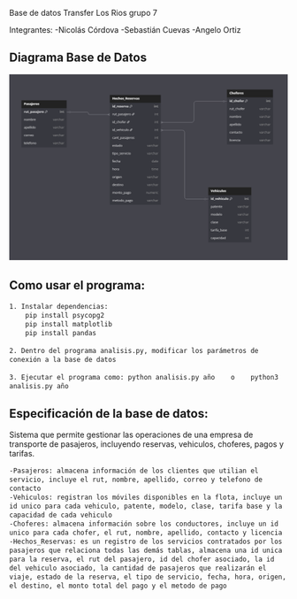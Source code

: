 Base de datos Transfer Los Rios grupo 7

Integrantes: 
-Nicolás Córdova
-Sebastián Cuevas
-Angelo Ortiz

## Diagrama Base de Datos
![ImageAlt](https://github.com/Kietth/TransferDatabase/blob/c57798244657da7ac1ad27d55cd079827b01fe4d/diagrama.png)

## Como usar el programa:
```
1. Instalar dependencias:
    pip install psycopg2
    pip install matplotlib
    pip install pandas

2. Dentro del programa analisis.py, modificar los parámetros de conexión a la base de datos

3. Ejecutar el programa como: python analisis.py año    o    python3 analisis.py año
```


## Especificación de la base de datos:

Sistema que permite gestionar las operaciones de una empresa de transporte de pasajeros, incluyendo reservas, vehiculos, choferes, pagos y tarifas.
```
-Pasajeros: almacena información de los clientes que utilian el servicio, incluye el rut, nombre, apellido, correo y telefono de contacto
-Vehiculos: registran los móviles disponibles en la flota, incluye un id unico para cada vehiculo, patente, modelo, clase, tarifa base y la capacidad de cada vehiculo
-Choferes: almacena información sobre los conductores, incluye un id unico para cada chofer, el rut, nombre, apellido, contacto y licencia 
-Hechos_Reservas: es un registro de los servicios contratados por los pasajeros que relaciona todas las demás tablas, almacena una id unica para la reserva, el rut del pasajero, id del chofer asociado, la id del vehiculo asociado, la cantidad de pasajeros que realizarán el viaje, estado de la reserva, el tipo de servicio, fecha, hora, origen, el destino, el monto total del pago y el metodo de pago

```
